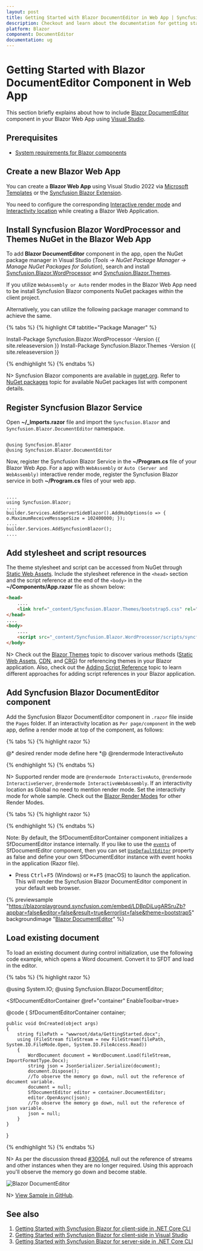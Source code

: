 ```yaml
---
layout: post
title: Getting Started with Blazor DocumentEditor in Web App | Syncfusion
description: Checkout and learn about the documentation for getting started with Blazor DocumentEditor Component in Blazor Web App.
platform: Blazor
component: DocumentEditor
documentation: ug
---
```


# Getting Started with Blazor DocumentEditor Component in Web App

This section briefly explains about how to include [Blazor DocumentEditor](https://www.syncfusion.com/blazor-components/blazor-word-processor) component in your Blazor Web App using [Visual Studio](https://visualstudio.microsoft.com/vs/).

## Prerequisites

* [System requirements for Blazor components](https://blazor.syncfusion.com/documentation/system-requirements)

## Create a new Blazor Web App

You can create a **Blazor Web App** using Visual Studio 2022 via [Microsoft Templates](https://learn.microsoft.com/en-us/aspnet/core/blazor/tooling?view=aspnetcore-8.0) or the [Syncfusion Blazor Extension](https://blazor.syncfusion.com/documentation/visual-studio-integration/template-studio).

You need to configure the corresponding [Interactive render mode](https://learn.microsoft.com/en-us/aspnet/core/blazor/components/render-modes?view=aspnetcore-8.0#render-modes) and [Interactivity location](https://learn.microsoft.com/en-us/aspnet/core/blazor/tooling?view=aspnetcore-8.0&pivots=windows) while creating a Blazor Web Application.

## Install Syncfusion Blazor WordProcessor and Themes NuGet in the Blazor Web App

To add **Blazor DocumentEditor** component in the app, open the NuGet package manager in Visual Studio (*Tools → NuGet Package Manager → Manage NuGet Packages for Solution*), search and install [Syncfusion.Blazor.WordProcessor](https://www.nuget.org/packages/Syncfusion.Blazor.WordProcessor/) and [Syncfusion.Blazor.Themes](https://www.nuget.org/packages/Syncfusion.Blazor.Themes/).

If you utilize `WebAssembly or Auto` render modes in the Blazor Web App need to be install Syncfusion Blazor components NuGet packages within the client project.

Alternatively, you can utilize the following package manager command to achieve the same.

{% tabs %}
{% highlight C# tabtitle="Package Manager" %}

Install-Package Syncfusion.Blazor.WordProcessor -Version {{ site.releaseversion }}
Install-Package Syncfusion.Blazor.Themes -Version {{ site.releaseversion }}

{% endhighlight %}
{% endtabs %}

N> Syncfusion Blazor components are available in [nuget.org](https://www.nuget.org/packages?q=syncfusion.blazor). Refer to [NuGet packages](https://blazor.syncfusion.com/documentation/nuget-packages) topic for available NuGet packages list with component details.

## Register Syncfusion Blazor Service

Open **~/_Imports.razor** file and import the `Syncfusion.Blazor` and `Syncfusion.Blazor.DocumentEditor` namespace.

```cshtml

@using Syncfusion.Blazor
@using Syncfusion.Blazor.DocumentEditor
```

Now, register the Syncfusion Blazor Service in the **~/Program.cs** file of your Blazor Web App. For a app with `WebAssembly` or `Auto (Server and WebAssembly)` interactive render mode, register the Syncfusion Blazor service in both **~/Program.cs** files of your web app.
```cshtml

....
using Syncfusion.Blazor;
....
builder.Services.AddServerSideBlazor().AddHubOptions(o => { o.MaximumReceiveMessageSize = 102400000; });
....
builder.Services.AddSyncfusionBlazor();
....

```

## Add stylesheet and script resources

The theme stylesheet and script can be accessed from NuGet through [Static Web Assets](https://blazor.syncfusion.com/documentation/appearance/themes#static-web-assets). Include the stylesheet reference in the `<head>` section and the script reference at the end of the `<body>` in the **~/Components/App.razor** file as shown below:

```html
<head>
    ....
    <link href="_content/Syncfusion.Blazor.Themes/bootstrap5.css" rel="stylesheet" />
</head>
....
<body>
    ....
    <script src="_content/Syncfusion.Blazor.WordProcessor/scripts/syncfusion-blazor-documenteditor.min.js" type="text/javascript"></script>
</body>
```

N> Check out the [Blazor Themes](https://blazor.syncfusion.com/documentation/appearance/themes) topic to discover various methods ([Static Web Assets](https://blazor.syncfusion.com/documentation/appearance/themes#static-web-assets), [CDN](https://blazor.syncfusion.com/documentation/appearance/themes#cdn-reference), and [CRG](https://blazor.syncfusion.com/documentation/common/custom-resource-generator)) for referencing themes in your Blazor application. Also, check out the [Adding Script Reference](https://blazor.syncfusion.com/documentation/common/adding-script-references) topic to learn different approaches for adding script references in your Blazor application.

## Add Syncfusion Blazor DocumentEditor component

Add the Syncfusion Blazor DocumentEditor component in `.razor` file inside the `Pages` folder. If an interactivity location as `Per page/component` in the web app, define a render mode at top of the component, as follows:

{% tabs %}
{% highlight razor %}

@* desired render mode define here *@
@rendermode InteractiveAuto

{% endhighlight %}
{% endtabs %}

N> Supported render mode are `@rendermode InteractiveAuto`, `@rendermode InteractiveServer`, `@rendermode InteractiveWebAssembly`. If an interactivity location as Global no need to mention render mode. Set the interactivity mode for whole sample. Check out the [Blazor Render Modes](https://learn.microsoft.com/en-us/aspnet/core/blazor/components/render-modes?view=aspnetcore-8.0) for other Render Modes.

{% tabs %}
{% highlight razor %}

<SfDocumentEditorContainer EnableToolbar=true></SfDocumentEditorContainer>

{% endhighlight %}
{% endtabs %}

Note: By default, the SfDocumentEditorContainer component initializes a SfDocumentEditor instance internally. If you like to use the [`events`](https://help.syncfusion.com/cr/blazor/Syncfusion.Blazor.DocumentEditor.DocumentEditorEvents.html) of SfDocumentEditor component, then you can set [`UseDefaultEditor`](https://help.syncfusion.com/cr/blazor/Syncfusion.Blazor.DocumentEditor.SfDocumentEditorContainer.html#Syncfusion_Blazor_DocumentEditor_SfDocumentEditorContainer_UseDefaultEditor) property as false and define your own SfDocumentEditor instance with event hooks in the application (Razor file).

* Press <kbd>Ctrl</kbd>+<kbd>F5</kbd> (Windows) or <kbd>⌘</kbd>+<kbd>F5</kbd> (macOS) to launch the application. This will render the Syncfusion Blazor DocumentEditor component in your default web browser.

{% previewsample "https://blazorplayground.syncfusion.com/embed/LDBpDiLugARSruZb?appbar=false&editor=false&result=true&errorlist=false&theme=bootstrap5" backgroundimage "[Blazor DocumentEditor](../images/blazor-document-editor.png)" %}

## Load existing document

To load an existing document during control initialization, use the following code example, which opens a Word document. Convert it to SFDT and load in the editor.

{% tabs %}
{% highlight razor %}

@using System.IO;
@using Syncfusion.Blazor.DocumentEditor;

<SfDocumentEditorContainer @ref="container" EnableToolbar=true>
    <DocumentEditorContainerEvents Created="OnCreated"></DocumentEditorContainerEvents>
</SfDocumentEditorContainer>

@code {
    SfDocumentEditorContainer container;

    public void OnCreated(object args)
    {
        string filePath = "wwwroot/data/GettingStarted.docx";
        using (FileStream fileStream = new FileStream(filePath, System.IO.FileMode.Open, System.IO.FileAccess.Read))
        {
            WordDocument document = WordDocument.Load(fileStream, ImportFormatType.Docx);
            string json = JsonSerializer.Serialize(document);
            document.Dispose();
            //To observe the memory go down, null out the reference of document variable.
            document = null;
            SfDocumentEditor editor = container.DocumentEditor;
            editor.OpenAsync(json);
            //To observe the memory go down, null out the reference of json variable.
            json = null;
        }
    }
}

{% endhighlight %}
{% endtabs %}

N> As per the discussion thread [#30064](https://github.com/dotnet/aspnetcore/issues/30064), null out the reference of streams and other instances when they are no longer required. Using this approach you'll observe the memory go down and become stable.

![Blazor DocumentEditor](../images/blazor-document-editor-component.png)

N> [View Sample in GitHub](https://github.com/SyncfusionExamples/Blazor-Getting-Started-Examples/tree/main/DocumentEditor).

## See also

1. [Getting Started with Syncfusion Blazor for client-side in .NET Core CLI](https://blazor.syncfusion.com/documentation/getting-started/blazor-webassembly-dotnet-cli)
2. [Getting Started with Syncfusion Blazor for client-side in Visual Studio](https://blazor.syncfusion.com/documentation/getting-started/blazor-webassembly-visual-studio)
3. [Getting Started with Syncfusion Blazor for server-side in .NET Core CLI](https://blazor.syncfusion.com/documentation/getting-started/blazor-server-side-dotnet-cli)


